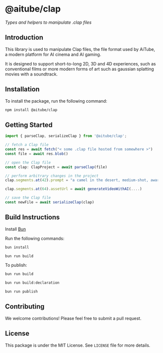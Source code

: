 # @aitube/clap

*Types and helpers to manipulate .clap files*

## Introduction

This library is used to manipulate Clap files, the file format
used by AiTube, a modern platform for AI cinema and AI gaming.

It is designed to support short-to-long 2D, 3D and 4D experiences,
such as conventional films or more modern forms of art such as gaussian splatting movies with a soundtrack.

## Installation

To install the package, run the following command:

```bash
npm install @aitube/clap
```

## Getting Started

```typescript
import { parseClap, serializeClap } from '@aitube/clap';

// fetch a Clap file
const res = await fetch("< some .clap file hosted from somewhere >")
const file = await res.blob()

// open the Clap file
const clap: ClapProject = await parseClap(file)

// perform arbitrary changes in the project
clap.segments.at(42).prompt = "a camel in the desert, medium-shot, award-winning, 4k, Canon EOS"

clap.segments.at(64).assetUrl = await generateVideoWithAI(....)

// save the Clap file
const newFile = await serializeClap(clap)
```

## Build Instructions

Install [Bun](https://bun.sh/)

Run the following commands:

```bash
bun install

bun run build
```

To publish:

```bash
bun run build

bun run build:declaration

bun run publish
```

## Contributing

We welcome contributions! Please feel free to submit a pull request.

## License

This package is under the MIT License. See `LICENSE` file for more details.
